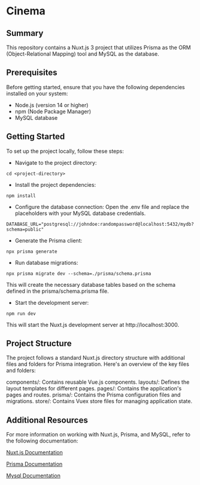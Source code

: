# Cinema
## Summary
This repository contains a Nuxt.js 3 project that utilizes Prisma as the ORM (Object-Relational Mapping) tool and MySQL as the database.

## Prerequisites
Before getting started, ensure that you have the following dependencies installed on your system:

- Node.js (version 14 or higher)
- npm (Node Package Manager)
- MySQL database

## Getting Started
To set up the project locally, follow these steps:

- Navigate to the project directory:

```shell
cd <project-directory>
```
- Install the project dependencies:

```shell
npm install
```
- Configure the database connection:
    Open the .env file and replace the placeholders with your MySQL database credentials.
```
DATABASE_URL="postgresql://johndoe:randompassword@localhost:5432/mydb?schema=public"
```
- Generate the Prisma client:

```shell
npx prisma generate
```
- Run database migrations:

```shell
npx prisma migrate dev --schema=./prisma/schema.prisma
```
This will create the necessary database tables based on the schema defined in the prisma/schema.prisma file.

- Start the development server:

```shell
npm run dev
```
This will start the Nuxt.js development server at http://localhost:3000.

## Project Structure
The project follows a standard Nuxt.js directory structure with additional files and folders for Prisma integration. Here's an overview of the key files and folders:

components/: Contains reusable Vue.js components.
layouts/: Defines the layout templates for different pages.
pages/: Contains the application's pages and routes.
prisma/: Contains the Prisma configuration files and migrations.
store/: Contains Vuex store files for managing application state.

## Additional Resources
For more information on working with Nuxt.js, Prisma, and MySQL, refer to the following documentation:

[Nuxt.js Documentation](https://nuxt.com/docs/getting-started/introduction)

[Prisma Documentation](https://www.prisma.io/docs/getting-started)

[Mysql Documentation](https://dev.mysql.com/doc/)

